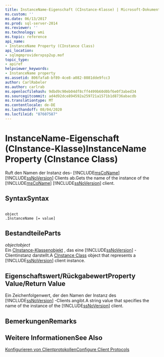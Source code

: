 ```yaml
---
title: InstanceName-Eigenschaft (CInstance-Klasse) | Microsoft-Dokumentation
ms.custom: ''
ms.date: 06/13/2017
ms.prod: sql-server-2014
ms.reviewer: ''
ms.technology: wmi
ms.topic: reference
api_name:
- InstanceName Property (CInstance Class)
api_location:
- sqlmgmproviderxpsp2up.mof
topic_type:
- apiref
helpviewer_keywords:
- InstanceName property
ms.assetid: 806fafa8-bf89-4ce8-a082-8081dde9fcc3
author: CarlRabeler
ms.author: carlrab
ms.openlocfilehash: 9dbd9c90eb04df8cff4499b60d0bf6e0f3abed34
ms.sourcegitcommit: ad4d92dce894592a259721a1571b1d8736abacdb
ms.translationtype: MT
ms.contentlocale: de-DE
ms.lasthandoff: 08/04/2020
ms.locfileid: "87607587"
---
```

# <a name="instancename-property-cinstance-class"></a><span data-ttu-id="993ec-102">InstanceName-Eigenschaft (CInstance-Klasse)</span><span class="sxs-lookup"><span data-stu-id="993ec-102">InstanceName Property (CInstance Class)</span></span>
  <span data-ttu-id="993ec-103">Ruft den Namen der Instanz des- [!INCLUDE[msCoName](../../includes/msconame-md.md)] [!INCLUDE[ssNoVersion](../../includes/ssnoversion-md.md)] Clients ab.</span><span class="sxs-lookup"><span data-stu-id="993ec-103">Gets the name of the instance of the [!INCLUDE[msCoName](../../includes/msconame-md.md)] [!INCLUDE[ssNoVersion](../../includes/ssnoversion-md.md)] client.</span></span>  
  
## <a name="syntax"></a><span data-ttu-id="993ec-104">Syntax</span><span class="sxs-lookup"><span data-stu-id="993ec-104">Syntax</span></span>  
  
```  
  
object  
.InstanceName [= value]  
```  
  
## <a name="parts"></a><span data-ttu-id="993ec-105">Bestandteile</span><span class="sxs-lookup"><span data-stu-id="993ec-105">Parts</span></span>  
 <span data-ttu-id="993ec-106">*object*</span><span class="sxs-lookup"><span data-stu-id="993ec-106">*object*</span></span>  
 <span data-ttu-id="993ec-107">Ein [CInstance-Klassenobjekt](cinstance-class.md) , das eine [!INCLUDE[ssNoVersion](../../includes/ssnoversion-md.md)] -Clientinstanz darstellt.</span><span class="sxs-lookup"><span data-stu-id="993ec-107">A [CInstance Class](cinstance-class.md) object that represents a [!INCLUDE[ssNoVersion](../../includes/ssnoversion-md.md)] client instance.</span></span>  
  
## <a name="property-valuereturn-value"></a><span data-ttu-id="993ec-108">Eigenschaftswert/Rückgabewert</span><span class="sxs-lookup"><span data-stu-id="993ec-108">Property Value/Return Value</span></span>  
 <span data-ttu-id="993ec-109">Ein Zeichenfolgenwert, der den Namen der Instanz des [!INCLUDE[ssNoVersion](../../includes/ssnoversion-md.md)] -Clients angibt.</span><span class="sxs-lookup"><span data-stu-id="993ec-109">A string value that specifies the name of the instance of the [!INCLUDE[ssNoVersion](../../includes/ssnoversion-md.md)] client.</span></span>  
  
## <a name="remarks"></a><span data-ttu-id="993ec-110">Bemerkungen</span><span class="sxs-lookup"><span data-stu-id="993ec-110">Remarks</span></span>  
  
## <a name="see-also"></a><span data-ttu-id="993ec-111">Weitere Informationen</span><span class="sxs-lookup"><span data-stu-id="993ec-111">See Also</span></span>  
 [<span data-ttu-id="993ec-112">Konfigurieren von Clientprotokollen</span><span class="sxs-lookup"><span data-stu-id="993ec-112">Configure Client Protocols</span></span>](https://technet.microsoft.com/library/ms181035.aspx)  
  
  
